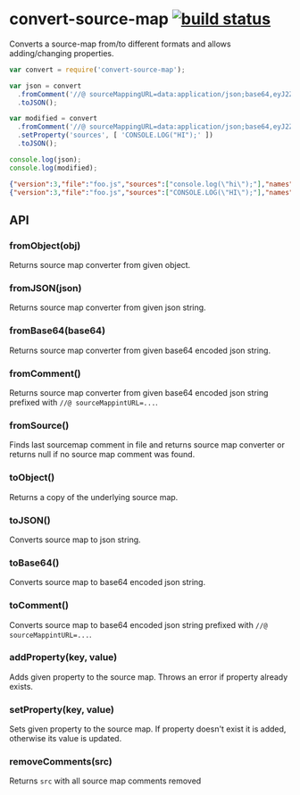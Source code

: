 # convert-source-map [![build status](https://secure.travis-ci.org/thlorenz/convert-source-map.png)](http://travis-ci.org/thlorenz/convert-source-map)

Converts a source-map from/to  different formats and allows adding/changing properties.

```js
var convert = require('convert-source-map');

var json = convert
  .fromComment('//@ sourceMappingURL=data:application/json;base64,eyJ2ZXJzaW9uIjozLCJmaWxlIjoiZm9vLmpzIiwic291cmNlcyI6WyJjb25zb2xlLmxvZyhcImhpXCIpOyJdLCJuYW1lcyI6W10sIm1hcHBpbmdzIjoiQUFBQSIsInNvdXJjZVJvb3QiOiIvIn0=')
  .toJSON();

var modified = convert
  .fromComment('//@ sourceMappingURL=data:application/json;base64,eyJ2ZXJzaW9uIjozLCJmaWxlIjoiZm9vLmpzIiwic291cmNlcyI6WyJjb25zb2xlLmxvZyhcImhpXCIpOyJdLCJuYW1lcyI6W10sIm1hcHBpbmdzIjoiQUFBQSIsInNvdXJjZVJvb3QiOiIvIn0=')
  .setProperty('sources', [ 'CONSOLE.LOG("HI");' ])
  .toJSON();

console.log(json);
console.log(modified);
```

```json
{"version":3,"file":"foo.js","sources":["console.log(\"hi\");"],"names":[],"mappings":"AAAA","sourceRoot":"/"}
{"version":3,"file":"foo.js","sources":["CONSOLE.LOG(\"HI\");"],"names":[],"mappings":"AAAA","sourceRoot":"/"}
```

## API

### fromObject(obj)

Returns source map converter from given object.

### fromJSON(json)

Returns source map converter from given json string.

### fromBase64(base64)

Returns source map converter from given base64 encoded json string.

### fromComment()

Returns source map converter from given base64 encoded json string prefixed with `//@ sourceMappintURL=...`.

### fromSource()

Finds last sourcemap comment in file and returns source map converter or returns null if no source map comment was
found.

### toObject()

Returns a copy of the underlying source map.

### toJSON()

Converts source map to json string.

### toBase64()

Converts source map to base64 encoded json string.

### toComment()

Converts source map to base64 encoded json string prefixed with `//@ sourceMappintURL=...`.

### addProperty(key, value)

Adds given property to the source map. Throws an error if property already exists.

### setProperty(key, value)

Sets given property to the source map. If property doesn't exist it is added, otherwise its value is updated.

### removeComments(src)

Returns `src` with all source map comments removed
